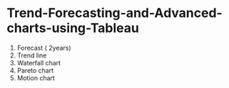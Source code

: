 # Trend-Forecasting-and-Advanced-charts-using-Tableau
1. Forecast ( 2years)
2. Trend line
3. Waterfall chart
4. Pareto chart
5. Motion chart
